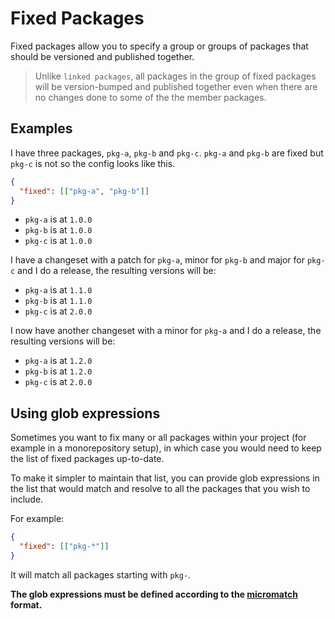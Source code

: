 # Fixed Packages

Fixed packages allow you to specify a group or groups of packages that should be versioned and published together.

> Unlike `linked packages`, all packages in the group of fixed packages will be version-bumped and published together even when there are no changes done to some of the the member packages.

## Examples

I have three packages, `pkg-a`, `pkg-b` and `pkg-c`. `pkg-a` and `pkg-b` are fixed but `pkg-c` is not so the config looks like this.

```json
{
  "fixed": [["pkg-a", "pkg-b"]]
}
```

- `pkg-a` is at `1.0.0`
- `pkg-b` is at `1.0.0`
- `pkg-c` is at `1.0.0`

I have a changeset with a patch for `pkg-a`, minor for `pkg-b` and major for `pkg-c` and I do a release, the resulting versions will be:

- `pkg-a` is at `1.1.0`
- `pkg-b` is at `1.1.0`
- `pkg-c` is at `2.0.0`

I now have another changeset with a minor for `pkg-a` and I do a release, the resulting versions will be:

- `pkg-a` is at `1.2.0`
- `pkg-b` is at `1.2.0`
- `pkg-c` is at `2.0.0`

## Using glob expressions

Sometimes you want to fix many or all packages within your project (for example in a monorepository setup), in which case you would need to keep the list of fixed packages up-to-date.

To make it simpler to maintain that list, you can provide glob expressions in the list that would match and resolve to all the packages that you wish to include.

For example:

```json
{
  "fixed": [["pkg-*"]]
}
```

It will match all packages starting with `pkg-`.

**The glob expressions must be defined according to the [micromatch](https://www.npmjs.com/package/micromatch) format.**
